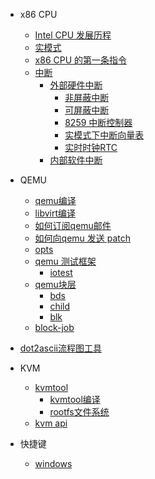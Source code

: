 * x86 CPU
  * [Intel CPU 发展历程](x86/index)
  * [实模式](x86/readmode)
  * [x86 CPU 的第一条指令](x86/first)
  * [中断](x86/interrupt/index)
    * [外部硬件中断](x86/interrupt/solid/index)
      * [非屏蔽中断]()
      * [可屏蔽中断]()
      * [8259 中断控制器]()
      * [实模式下中断向量表]()
      * [实时时钟RTC]()
    * [内部软件中断]()

* QEMU
  * [qemu编译](qemu/qemu-compile)
  * [libvirt编译](qemu/libvirt-compile)
  * [如何订阅qemu邮件](qemu/subscribe)
  * [如何向qemu 发送 patch](qemu/send-email)
  * [opts](qemu/opts)
  * [qemu 测试框架](qemu/test/index)
    * [iotest](qemu/test/iotest)
  * [qemu块层](qemu/block-layer/index)
    * [bds](qemu/block-layer/bds) 
    * [child](qemu/block-layer/child) 
    * [blk](qemu/block-layer/blk) 
  * [block-job](qemu/block-job/job)
  
* [dot2ascii流程图工具](dot2ascii)
  
* KVM
  * [kvmtool](kvm/kvmtool/index)
    * [kvmtool编译](kvm/kvmtool/build)
    * [rootfs文件系统](kvm/kvmtool/rootfs)
  * [kvm api](kvm/kvmapi)

* 快捷键
  * [windows](hot-key/windows)